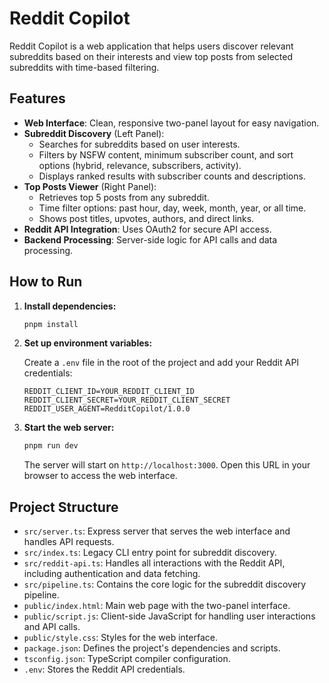 # Reddit Copilot

Reddit Copilot is a web application that helps users discover relevant subreddits based on their interests and view top posts from selected subreddits with time-based filtering.

## Features

-   **Web Interface**: Clean, responsive two-panel layout for easy navigation.
-   **Subreddit Discovery** (Left Panel):
    -   Searches for subreddits based on user interests.
    -   Filters by NSFW content, minimum subscriber count, and sort options (hybrid, relevance, subscribers, activity).
    -   Displays ranked results with subscriber counts and descriptions.
-   **Top Posts Viewer** (Right Panel):
    -   Retrieves top 5 posts from any subreddit.
    -   Time filter options: past hour, day, week, month, year, or all time.
    -   Shows post titles, upvotes, authors, and direct links.
-   **Reddit API Integration**: Uses OAuth2 for secure API access.
-   **Backend Processing**: Server-side logic for API calls and data processing.

## How to Run

1.  **Install dependencies:**
    ```bash
    pnpm install
    ```

2.  **Set up environment variables:**

    Create a `.env` file in the root of the project and add your Reddit API credentials:

    ```
    REDDIT_CLIENT_ID=YOUR_REDDIT_CLIENT_ID
    REDDIT_CLIENT_SECRET=YOUR_REDDIT_CLIENT_SECRET
    REDDIT_USER_AGENT=RedditCopilot/1.0.0
    ```

3.  **Start the web server:**

    ```bash
    pnpm run dev
    ```

    The server will start on `http://localhost:3000`. Open this URL in your browser to access the web interface.

## Project Structure

-   `src/server.ts`: Express server that serves the web interface and handles API requests.
-   `src/index.ts`: Legacy CLI entry point for subreddit discovery.
-   `src/reddit-api.ts`: Handles all interactions with the Reddit API, including authentication and data fetching.
-   `src/pipeline.ts`: Contains the core logic for the subreddit discovery pipeline.
-   `public/index.html`: Main web page with the two-panel interface.
-   `public/script.js`: Client-side JavaScript for handling user interactions and API calls.
-   `public/style.css`: Styles for the web interface.
-   `package.json`: Defines the project's dependencies and scripts.
-   `tsconfig.json`: TypeScript compiler configuration.
-   `.env`: Stores the Reddit API credentials.
